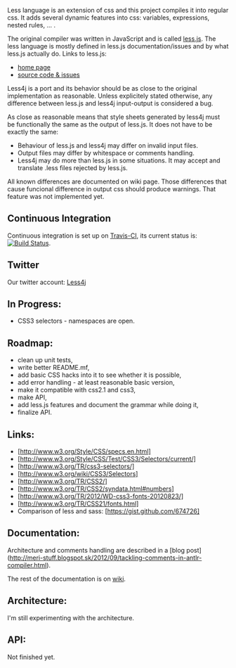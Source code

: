 Less language is an extension of css and this project compiles it into regular css. It adds several dynamic features into css: variables, expressions, nested rules, ... . 

The original compiler was written in JavaScript and is called [less.js](http://lesscss.org/). The less language is mostly defined in less.js documentation/issues and by what less.js actually do. Links to less.js:
* [home page](http://lesscss.org/)
* [source code & issues](https://github.com/cloudhead/less.js) 

Less4j is a port and its behavior should be as close to the original implementation as reasonable. Unless explicitely stated otherwise, any difference between less.js and less4j input-output is considered a bug.

As close as reasonable means that style sheets generated by less4j must be functionally the same as the output of less.js. It does not have to be exactly the same:
* Behaviour of less.js and less4j may differ on invalid input files.
* Output files may differ by whitespace or comments handling.
* Less4j may do more than less.js in some situations. It may accept and translate .less files rejected by less.js. 

All known differences are documented on wiki page. Those differences that cause funcional difference in output css should produce warnings. That feature was not implemented yet.

## Continuous Integration
Continuous integration is set up on [Travis-CI](http://travis-ci.org/SomMeri/less4j), its current status is: [![Build Status](https://secure.travis-ci.org/SomMeri/less4j.png)](http://travis-ci.org/SomMeri/less4j).

## Twitter
Our twitter account: [Less4j](https://twitter.com/Less4j)

## In Progress:
*  CSS3 selectors - namespaces are open.

## Roadmap:
*  clean up unit tests,
*  write better README.mf,
*  add basic CSS hacks into it to see whether it is possible,
*  add error handling - at least reasonable basic version,
*  make it compatible with css2.1 and css3,
*  make API,
*  add less.js features and document the grammar while doing it,
*  finalize API.

## Links:
*  [http://www.w3.org/Style/CSS/specs.en.html]
*  [http://www.w3.org/Style/CSS/Test/CSS3/Selectors/current/]
*  [http://www.w3.org/TR/css3-selectors/] 
*  [http://www.w3.org/wiki/CSS3/Selectors]
*  [http://www.w3.org/TR/CSS2/]
*  [http://www.w3.org/TR/CSS2/syndata.html#numbers]
*  [http://www.w3.org/TR/2012/WD-css3-fonts-20120823/]
*  [http://www.w3.org/TR/CSS21/fonts.html]
*  Comparison of less and sass: [https://gist.github.com/674726]

## Documentation:
Architecture and comments handling are described in a [blog post] (http://meri-stuff.blogspot.sk/2012/09/tackling-comments-in-antlr-compiler.html). 

The rest of the documentation is on [wiki](https://github.com/SomMeri/less4j/wiki/_pages).

## Architecture:
I'm still experimenting with the architecture. 

## API:
Not finished yet. 

